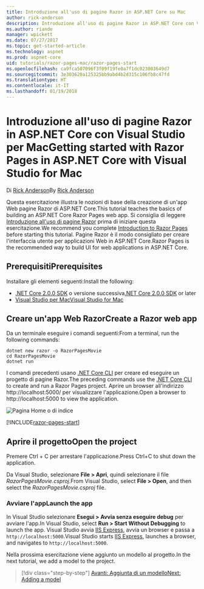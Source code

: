 ```yaml
---
title: Introduzione all'uso di pagine Razor in ASP.NET Core su Mac
author: rick-anderson
description: Introduzione all'uso di pagine Razor in ASP.NET Core con Visual Studio per Mac
ms.author: riande
manager: wpickett
ms.date: 07/27/2017
ms.topic: get-started-article
ms.technology: aspnet
ms.prod: aspnet-core
uid: tutorials/razor-pages-mac/razor-pages-start
ms.openlocfilehash: ca9fca507096f3f09f19fe0a7f1dc023003649d7
ms.sourcegitcommit: 3e303620a125325bb9abd4b2d315c106fb8c47fd
ms.translationtype: HT
ms.contentlocale: it-IT
ms.lasthandoff: 01/19/2018
---
```

# <a name="getting-started-with-razor-pages-in-aspnet-core-with-visual-studio-for-mac"></a><span data-ttu-id="e1769-103">Introduzione all'uso di pagine Razor in ASP.NET Core con Visual Studio per Mac</span><span class="sxs-lookup"><span data-stu-id="e1769-103">Getting started with Razor Pages in ASP.NET Core with Visual Studio for Mac</span></span>

<span data-ttu-id="e1769-104">Di [Rick Anderson](https://twitter.com/RickAndMSFT)</span><span class="sxs-lookup"><span data-stu-id="e1769-104">By [Rick Anderson](https://twitter.com/RickAndMSFT)</span></span>

<span data-ttu-id="e1769-105">Questa esercitazione illustra le nozioni di base della creazione di un'app Web pagine Razor di ASP.NET Core.</span><span class="sxs-lookup"><span data-stu-id="e1769-105">This tutorial teaches the basics of building an ASP.NET Core Razor Pages web app.</span></span> <span data-ttu-id="e1769-106">Si consiglia di leggere [Introduzione all'uso di pagine Razor](xref:mvc/razor-pages/index) prima di iniziare questa esercitazione.</span><span class="sxs-lookup"><span data-stu-id="e1769-106">We recommend you complete [Introduction to Razor Pages](xref:mvc/razor-pages/index) before starting this tutorial.</span></span> <span data-ttu-id="e1769-107">Pagine Razor è il modo consigliato per creare l'interfaccia utente per applicazioni Web in ASP.NET Core.</span><span class="sxs-lookup"><span data-stu-id="e1769-107">Razor Pages is the recommended way to build UI for web applications in ASP.NET Core.</span></span>

## <a name="prerequisites"></a><span data-ttu-id="e1769-108">Prerequisiti</span><span class="sxs-lookup"><span data-stu-id="e1769-108">Prerequisites</span></span>

<span data-ttu-id="e1769-109">Installare gli elementi seguenti:</span><span class="sxs-lookup"><span data-stu-id="e1769-109">Install the following:</span></span>

* <span data-ttu-id="e1769-110">[.NET Core 2.0.0 SDK](https://www.microsoft.com/net/core) o versione successiva</span><span class="sxs-lookup"><span data-stu-id="e1769-110">[.NET Core 2.0.0 SDK](https://www.microsoft.com/net/core) or later</span></span>
* [<span data-ttu-id="e1769-111">Visual Studio per Mac</span><span class="sxs-lookup"><span data-stu-id="e1769-111">Visual Studio for Mac</span></span>](https://www.visualstudio.com/vs/visual-studio-mac/)

## <a name="create-a-razor-web-app"></a><span data-ttu-id="e1769-112">Creare un'app Web Razor</span><span class="sxs-lookup"><span data-stu-id="e1769-112">Create a Razor web app</span></span>

<span data-ttu-id="e1769-113">Da un terminale eseguire i comandi seguenti:</span><span class="sxs-lookup"><span data-stu-id="e1769-113">From a terminal, run the following commands:</span></span>

```console
dotnet new razor -o RazorPagesMovie
cd RazorPagesMovie
dotnet run
```

<span data-ttu-id="e1769-114">I comandi precedenti usano [.NET Core CLI](https://docs.microsoft.com/dotnet/core/tools/dotnet) per creare ed eseguire un progetto di pagine Razor.</span><span class="sxs-lookup"><span data-stu-id="e1769-114">The preceding commands use the [.NET Core CLI](https://docs.microsoft.com/dotnet/core/tools/dotnet) to create and run a Razor Pages project.</span></span> <span data-ttu-id="e1769-115">Aprire un browser all'indirizzo http://localhost:5000/ per visualizzare l'applicazione.</span><span class="sxs-lookup"><span data-stu-id="e1769-115">Open a browser to http://localhost:5000 to view the application.</span></span>

![Pagina Home o di indice](../razor-pages/razor-pages-start/_static/home.png)

[!INCLUDE[razor-pages-start](../../includes/RP/razor-pages-start.md)]

## <a name="open-the-project"></a><span data-ttu-id="e1769-117">Aprire il progetto</span><span class="sxs-lookup"><span data-stu-id="e1769-117">Open the project</span></span>

<span data-ttu-id="e1769-118">Premere Ctrl + C per arrestare l'applicazione.</span><span class="sxs-lookup"><span data-stu-id="e1769-118">Press Ctrl+C to shut down the application.</span></span>

<span data-ttu-id="e1769-119">Da Visual Studio, selezionare **File > Apri**, quindi selezionare il file *RazorPagesMovie.csproj*.</span><span class="sxs-lookup"><span data-stu-id="e1769-119">From Visual Studio, select **File > Open**, and then select the *RazorPagesMovie.csproj* file.</span></span>

### <a name="launch-the-app"></a><span data-ttu-id="e1769-120">Avviare l'app</span><span class="sxs-lookup"><span data-stu-id="e1769-120">Launch the app</span></span>

<span data-ttu-id="e1769-121">In Visual Studio selezionare **Esegui > Avvia senza eseguire debug** per avviare l'app.</span><span class="sxs-lookup"><span data-stu-id="e1769-121">In Visual Studio, select **Run > Start Without Debugging** to launch the app.</span></span> <span data-ttu-id="e1769-122">Visual Studio avvia [IIS Express](https://docs.microsoft.com/iis/extensions/introduction-to-iis-express/iis-express-overview), avvia un browser e passa a `http://localhost:5000`.</span><span class="sxs-lookup"><span data-stu-id="e1769-122">Visual Studio starts [IIS Express](https://docs.microsoft.com/iis/extensions/introduction-to-iis-express/iis-express-overview), launches a browser, and navigates to `http://localhost:5000`.</span></span>

<span data-ttu-id="e1769-123">Nella prossima esercitazione viene aggiunto un modello al progetto.</span><span class="sxs-lookup"><span data-stu-id="e1769-123">In the next tutorial, we add a model to the project.</span></span>

>[!div class="step-by-step"]
[<span data-ttu-id="e1769-124">Avanti: Aggiunta di un modello</span><span class="sxs-lookup"><span data-stu-id="e1769-124">Next: Adding a model</span></span>](xref:tutorials/razor-pages-mac/model)

